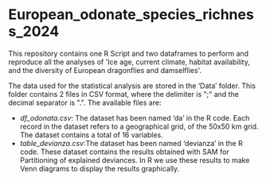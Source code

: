 # European_odonate_species_richness_2024

This repository contains one R Script and two dataframes to perform and reproduce all the analyses of 'Ice age, current climate, habitat availability, and the diversity of European dragonflies and damselflies'.

The data used for the statistical analysis are stored in the ‘Data’ folder. This folder contains 2 files in CSV format, where the delimiter is ";" and the decimal separator is ".". The available files are:

- *df_odonata.csv*: The dataset has been named ‘da’ in the R code. Each record in the dataset refers to a geographical grid, of the 50x50 km grid. The dataset contains a total of 16 variables.
- *table_devianza.csv*:The dataset has been named ‘devianza’ in the R code. These dataset contains the results obtained with SAM for Partitioning of explained deviances. In R we use these results to make Venn diagrams to display the results graphically.

  
